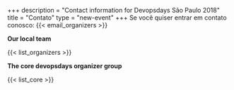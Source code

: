 +++
description = "Contact information for Devopsdays São Paulo 2018"
title = "Contato"
type = "new-event"
+++
Se você quiser entrar em contato conosco: {{< email_organizers >}}


**Our local team**

{{< list_organizers >}}

**The core devopsdays organizer group**

{{< list_core >}}